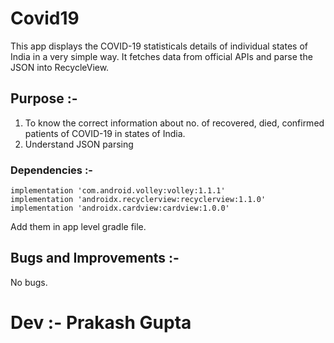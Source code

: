 # Covid19
This app displays the COVID-19 statisticals details of individual states of India in a very simple way. It fetches data from official APIs and parse the JSON into RecycleView.

## Purpose :- 

1. To know the correct information about no. of recovered, died, confirmed patients of COVID-19 in states of India.
2. Understand JSON parsing

<!-- ## Screenshot :-
![Screenshot1](app/src/main/res/drawable/screenshot1.png)
![Screenshot2](app/src/main/res/drawable/screenshot2.png) -->

### Dependencies :-
```
implementation 'com.android.volley:volley:1.1.1'
implementation 'androidx.recyclerview:recyclerview:1.1.0'
implementation 'androidx.cardview:cardview:1.0.0'
```
Add them in app level gradle file.

## Bugs and Improvements :-
No bugs.

# Dev :- Prakash Gupta

